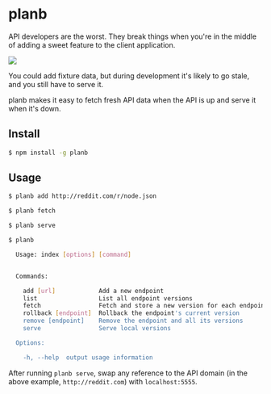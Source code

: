 # planb

API developers are the worst. They break things when you're in the middle of adding a sweet feature to the client application.

![](http://38.media.tumblr.com/37bb6ffb18c4381bdd0cf2d41a4d0354/tumblr_inline_nky4hdG6Up1rhbuv5.gif)

You could add fixture data, but during development it's likely to go stale, and you still have to serve it.

planb makes it easy to fetch fresh API data when the API is up and serve it when it's down.

## Install

``` bash
$ npm install -g planb
```

## Usage

``` bash
$ planb add http://reddit.com/r/node.json

$ planb fetch

$ planb serve

$ planb

  Usage: index [options] [command]


  Commands:

    add [url]            Add a new endpoint
    list                 List all endpoint versions
    fetch                Fetch and store a new version for each endpoint
    rollback [endpoint]  Rollback the endpoint's current version
    remove [endpoint]    Remove the endpoint and all its versions
    serve                Serve local versions

  Options:

    -h, --help  output usage information
```

After running `planb serve`, swap any reference to the API domain (in the above example, `http://reddit.com`) with `localhost:5555`.